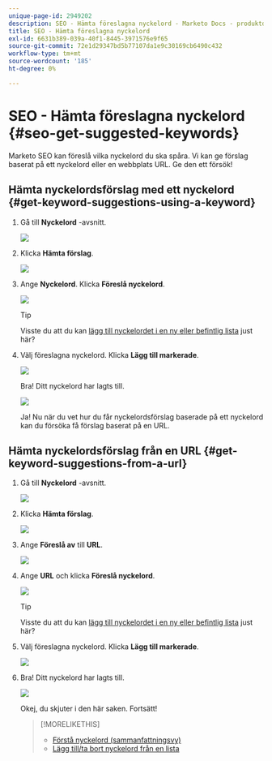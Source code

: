```yaml
---
unique-page-id: 2949202
description: SEO - Hämta föreslagna nyckelord - Marketo Docs - produktdokumentation
title: SEO - Hämta föreslagna nyckelord
exl-id: 6631b389-039a-40f1-8445-3971576e9f65
source-git-commit: 72e1d29347bd5b77107da1e9c30169cb6490c432
workflow-type: tm+mt
source-wordcount: '185'
ht-degree: 0%

---
```


# SEO - Hämta föreslagna nyckelord {#seo-get-suggested-keywords}

Marketo SEO kan föreslå vilka nyckelord du ska spåra. Vi kan ge förslag baserat på ett nyckelord eller en webbplats URL. Ge den ett försök!

## Hämta nyckelordsförslag med ett nyckelord {#get-keyword-suggestions-using-a-keyword}

1. Gå till **Nyckelord** -avsnitt.

   ![](assets/image2014-9-18-10-3a51-3a41.png)

1. Klicka **Hämta förslag**.

   ![](assets/image2014-9-18-10-3a52-3a42.png)

1. Ange **Nyckelord**. Klicka **Föreslå nyckelord**.

   ![](assets/image2014-9-18-10-3a53-3a14.png)

   >[!TIP]
   >
   >Visste du att du kan  [lägg till nyckelordet i en ny eller befintlig lista](/help/marketo/product-docs/additional-apps/seo/understanding-seo/seo-managing-lists.md) just här?

1. Välj föreslagna nyckelord. Klicka **Lägg till markerade**.

   ![](assets/image2014-9-18-10-3a54-3a12.png)

   Bra! Ditt nyckelord har lagts till.

   ![](assets/image2014-9-18-10-3a54-3a16.png)

   Ja! Nu när du vet hur du får nyckelordsförslag baserade på ett nyckelord kan du försöka få förslag baserat på en URL.

## Hämta nyckelordsförslag från en URL  {#get-keyword-suggestions-from-a-url}

1. Gå till **Nyckelord** -avsnitt.

   ![](assets/image2014-9-18-10-3a54-3a26.png)

1. Klicka **Hämta förslag**.

   ![](assets/image2014-9-18-11-3a4-3a43.png)

1. Ange **Föreslå av** till **URL**.

   ![](assets/image2014-9-18-11-3a4-3a52.png)

1. Ange **URL** och klicka **Föreslå nyckelord**.

   ![](assets/image2014-9-18-11-3a5-3a7.png)

   >[!TIP]
   >
   >Visste du att du kan [lägg till nyckelordet i en ny eller befintlig lista](/help/marketo/product-docs/additional-apps/seo/understanding-seo/seo-managing-lists.md) just här?

1. Välj föreslagna nyckelord. Klicka **Lägg till markerade**.

   ![](assets/image2014-9-18-11-3a8-3a3.png)

1. Bra! Ditt nyckelord har lagts till.

   ![](assets/image2014-9-18-11-3a8-3a25.png)

   Okej, du skjuter i den här saken. Fortsätt!

   >[!MORELIKETHIS]
   >
   >* [Förstå nyckelord (sammanfattningsvy)](/help/marketo/product-docs/additional-apps/seo/keywords/seo-understanding-keywords.md)
   >* [Lägg till/ta bort nyckelord från en lista](/help/marketo/product-docs/additional-apps/seo/keywords/seo-add-remove-keywords-from-a-list.md)

